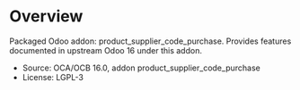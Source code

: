 # Overview

Packaged Odoo addon: product_supplier_code_purchase. Provides features documented in upstream Odoo 16 under this addon.

- Source: OCA/OCB 16.0, addon product_supplier_code_purchase
- License: LGPL-3
